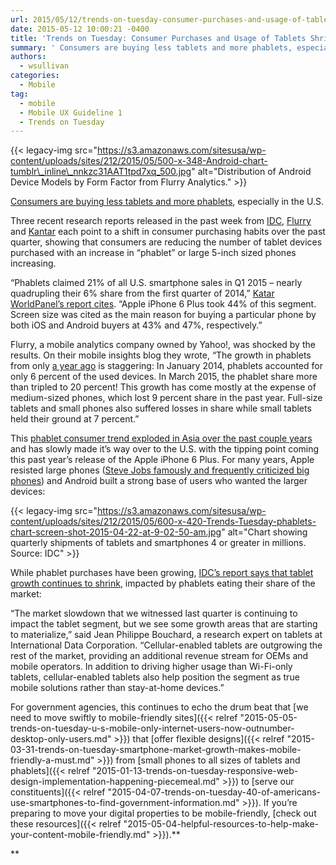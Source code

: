 ```yaml
---
url: 2015/05/12/trends-on-tuesday-consumer-purchases-and-usage-of-tablets-shrink-as-phablets-grow.md
date: 2015-05-12 10:00:21 -0400
title: 'Trends on Tuesday: Consumer Purchases and Usage of Tablets Shrink, as Phablets Grow'
summary: ' Consumers are buying less tablets and more phablets, especially in the U.S. Three recent research reports released in the past week from IDC, Flurry and Kantar each point to a shift in consumer purchasing habits over the past quarter, showing that consumers'
authors:
  - wsullivan
categories:
  - Mobile
tag:
  - mobile
  - Mobile UX Guideline 1
  - Trends on Tuesday
---
```


{{< legacy-img src="https://s3.amazonaws.com/sitesusa/wp-content/uploads/sites/212/2015/05/500-x-348-Android-chart-tumblr\_inline\_nnkzc31AAT1tpd7xq_500.jpg" alt="Distribution of Android Device Models by Form Factor from Flurry Analytics." >}}

[Consumers are buying less tablets and more phablets](http://recode.net/2015/05/06/the-tablet-story-isnt-over-but-its-changing/), especially in the U.S.

Three recent research reports released in the past week from [IDC](http://www.idc.com/getdoc.jsp?containerId=prUS25593415), [Flurry](http://flurrymobile.tumblr.com/post/117769261810/the-phablet-revolution) and [Kantar](http://www.kantarworldpanel.com/global/News/US-phablet-market-soars) each point to a shift in consumer purchasing habits over the past quarter, showing that consumers are reducing the number of tablet devices purchased with an increase in “phablet” or large 5-inch sized phones increasing.

“Phablets claimed 21% of all U.S. smartphone sales in Q1 2015 – nearly quadrupling their 6% share from the first quarter of 2014,” [Katar WorldPanel’s report cites](http://www.kantarworldpanel.com/global/News/US-phablet-market-soars). “Apple iPhone 6 Plus took 44% of this segment. Screen size was cited as the main reason for buying a particular phone by both iOS and Android buyers at 43% and 47%, respectively.”

Flurry, a mobile analytics company owned by Yahoo!, was shocked by the results. On their mobile insights blog they wrote, “The growth in phablets from only [a year ago](http://www.flurry.com/blog/flurry-insights/tides-turn-phablet%E2%80%99s-popularity#.VTxNHhOUc7M) is staggering: In January 2014, phablets accounted for only 6 percent of the used devices. In March 2015, the phablet share more than tripled to 20 percent! This growth has come mostly at the expense of medium-sized phones, which lost 9 percent share in the past year. Full-size tablets and small phones also suffered losses in share while small tablets held their ground at 7 percent.”

This [phablet consumer trend exploded in Asia over the past couple years](http://www.theguardian.com/technology/2013/sep/02/phablets-asia-pacific-tablets-laptops-growth) and has slowly made it’s way over to the U.S. with the tipping point coming this past year&#8217;s release of the Apple iPhone 6 Plus. For many years, Apple resisted large phones ([Steve Jobs famously and frequently criticized big phones](http://www.engadget.com/2010/07/16/jobs-no-ones-going-to-buy-a-big-phone/)) and Android built a strong base of users who wanted the larger devices:

{{< legacy-img src="https://s3.amazonaws.com/sitesusa/wp-content/uploads/sites/212/2015/05/600-x-420-Trends-Tuesday-phablets-chart-screen-shot-2015-04-22-at-9-02-50-am.jpg" alt="Chart showing quarterly shipments of tablets and smartphones 4 or greater in millions. Source: IDC" >}}

While phablet purchases have been growing, [IDC’s report says that tablet growth continues to shrink](http://flurrymobile.tumblr.com/post/117769261810/the-phablet-revolution), impacted by phablets eating their share of the market:

&#8220;The market slowdown that we witnessed last quarter is continuing to impact the tablet segment, but we see some growth areas that are starting to materialize,&#8221; said Jean Philippe Bouchard, a research expert on tablets at International Data Corporation. &#8220;Cellular-enabled tablets are outgrowing the rest of the market, providing an additional revenue stream for OEMs and mobile operators. In addition to driving higher usage than Wi-Fi-only tablets, cellular-enabled tablets also help position the segment as true mobile solutions rather than stay-at-home devices.&#8221;

For government agencies, this continues to echo the drum beat that [we need to move swiftly to mobile-friendly sites]({{< relref "2015-05-05-trends-on-tuesday-u-s-mobile-only-internet-users-now-outnumber-desktop-only-users.md" >}}) that [offer flexible designs]({{< relref "2015-03-31-trends-on-tuesday-smartphone-market-growth-makes-mobile-friendly-a-must.md" >}}) from [small phones to all sizes of tablets and phablets]({{< relref "2015-01-13-trends-on-tuesday-responsive-web-design-implementation-happening-piecemeal.md" >}}) to [serve our constituents]({{< relref "2015-04-07-trends-on-tuesday-40-of-americans-use-smartphones-to-find-government-information.md" >}}). If you’re preparing to move your digital properties to be mobile-friendly, [check out these resources]({{< relref "2015-05-04-helpful-resources-to-help-make-your-content-mobile-friendly.md" >}}).**
  
**